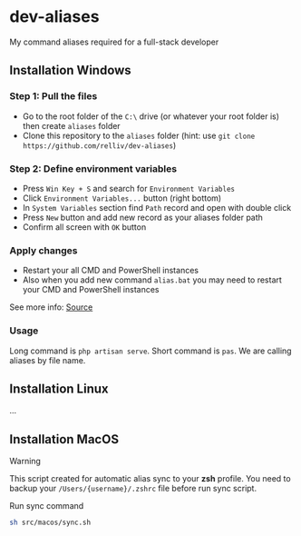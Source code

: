 # dev-aliases

My command aliases required for a full-stack developer

## Installation Windows

### Step 1: Pull the files

- Go to the root folder of the `C:\` drive (or whatever your root folder is) then create `aliases` folder
- Clone this repository to the `aliases` folder (hint: use `git clone https://github.com/relliv/dev-aliases`)

### Step 2: Define environment variables

- Press `Win Key + S` and search for `Environment Variables`
- Click `Environment Variables...` button (right bottom)
- In `System Variables` section find `Path` record and open with double click
- Press `New` button and add new record as your aliases folder path
- Confirm all screen with `OK` button

### Apply changes

- Restart your all CMD and PowerShell instances
- Also when you add new command `alias.bat` you may need to restart your CMD and PowerShell instances

See more info: [Source](https://stackoverflow.com/a/39459404/6940144)

### Usage

Long command is `php artisan serve`. Short command is `pas`. We are calling aliases by file name.


## Installation Linux

...

## Installation MacOS

> [!WARNING]  
> This script created for automatic alias sync to your **zsh** profile. You need to backup your `/Users/{username}/.zshrc` file before run sync script.

Run sync command

```bash
sh src/macos/sync.sh
```
